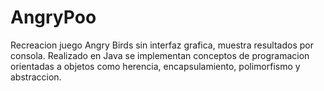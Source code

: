 # AngryPoo
Recreacion juego Angry Birds sin interfaz grafica, muestra resultados por consola. Realizado en Java se implementan conceptos de programacion orientadas a objetos como herencia, encapsulamiento, polimorfismo y abstraccion.  
